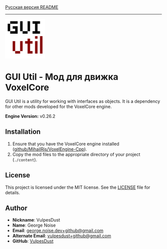 [Русская версия README](README.RU.md)

---

<img src="icon.png">

# GUI Util - Мод для движка VoxelCore

GUI Util is a utility for working with interfaces as objects. It is a dependency for other mods developed for the VoxelCore engine.

**Engine Version:** v0.26.2


## Installation

1. Ensure that you have the VoxelCore engine installed ([github/MihailRis/VoxelEngine-Cpp](https://github.com/MihailRis/VoxelEngine-Cpp)).
2. Copy the mod files to the appropriate directory of your project (`./content`).


## License
This project is licensed under the MIT license. See the [LICENSE](LICENSE) file for details.


## Author
- **Nickname**: VulpesDust
- **Name**: George Noise
- **Email**: george.noise.dev+github@gmail.com
- **Alternate Email**: vulpesdust+github@gmail.com
- **GitHub**: [VulpesDust](https://github.com/VulpesDust)
